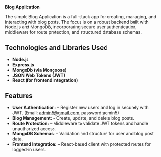 **Blog Application**  

The simple Blog Application is a full-stack app for creating, managing, and interacting with blog posts. 
The focus is on a robust backend built with Node.js and MongoDB, incorporating secure user authentication, middleware for route protection, and structured database schemas.

## **Technologies and Libraries Used**
- **Node.js**
- **Express.js**
- **MongoDb (via Mongoose)**
- **JSON Web Tokens (JWT)**
- **React (for frontend integration)**

## **Features**
- **User Authentication:** – Register new users and log in securely with JWT. (Email: admin5@gmail.com, password:admin5)
- **Blog Management:** – Create, update, and delete blog posts.
- **Route Protection:** – Middleware to validate JWT tokens and handle unauthorized access. 
- **MongoDB Schemas:** – Validation and structure for user and blog post data.  
- **Frontend Integration:** – React-based client with protected routes for logged-in users.  















